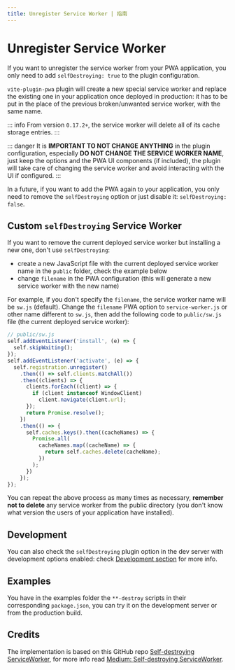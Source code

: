 ```yaml
---
title: Unregister Service Worker | 指南
---
```


# Unregister Service Worker

If you want to unregister the service worker from your PWA application, you only need to add `selfDestroying: true` to the plugin configuration.

`vite-plugin-pwa` plugin will create a new special service worker and replace the existing one in your application once deployed in production: it has to be put in the place of the previous broken/unwanted service worker, with the same name.

::: info
From version `0.17.2+`, the service worker will delete all of its cache storage entries.
:::

::: danger
It is **IMPORTANT TO NOT CHANGE ANYTHING** in the plugin configuration, especially **DO NOT CHANGE THE SERVICE WORKER NAME**, just keep the options and the PWA UI components (if included), the plugin will take care of changing the service worker and avoid interacting with the UI if configured.
:::

In a future, if you want to add the PWA again to your application, you only need to remove the `selfDestroying` option or just disable it: `selfDestroying: false`.

## Custom `selfDestroying` Service Worker

If you want to remove the current deployed service worker but installing a new one, don't use `selfDestroying`:
- create a new JavaScript file with the current deployed service worker name in the `public` folder, check the example below
- change `filename` in the PWA configuration (this will generate a new service worker with the new name)

For example, if you don't specify the `filename`, the service worker name will be `sw.js` (default). Change the `filename` PWA option to `service-worker.js` or other name different to `sw.js`, then add the following code to `public/sw.js` file (the current deployed service worker):

```js
// public/sw.js
self.addEventListener('install', (e) => {
  self.skipWaiting();
});
self.addEventListener('activate', (e) => {
  self.registration.unregister()
    .then(() => self.clients.matchAll())
    .then((clients) => {
      clients.forEach((client) => {
        if (client instanceof WindowClient)
          client.navigate(client.url);
      });
      return Promise.resolve();
    })
    .then(() => {
      self.caches.keys().then((cacheNames) => {
        Promise.all(
          cacheNames.map((cacheName) => {
            return self.caches.delete(cacheName);
          })
        );
      })
    });
});
```

You can repeat the above process as many times as necessary, **remember not to delete** any service worker from the public directory (you don't know what version the users of your application have installed).

## Development

You can also check the `selfDestroying` plugin option in the dev server with development options enabled: check [Development section](/guide/development) for more info.

## Examples

You have in the examples folder the `**-destroy` scripts in their corresponding `package.json`, you can try it on the development server or from the production build.

## Credits

The implementation is based on this GitHub repo [Self-destroying ServiceWorker](https://github.com/NekR/self-destroying-sw), for more info read [Medium: Self-destroying ServiceWorker](https://medium.com/@nekrtemplar/self-destroying-serviceworker-73d62921d717).
